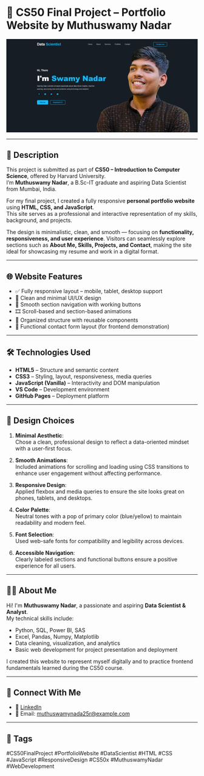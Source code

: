 # 📁 CS50 Final Project – Portfolio Website by Muthuswamy Nadar

![Website Screenshot](websites.png)



---

## 🧾 Description

This project is submitted as part of **CS50 – Introduction to Computer Science**, offered by Harvard University.  
I’m **Muthuswamy Nadar**, a B.Sc-IT graduate and aspiring Data Scientist from Mumbai, India.

For my final project, I created a fully responsive **personal portfolio website** using **HTML, CSS, and JavaScript**.  
This site serves as a professional and interactive representation of my skills, background, and projects.

The design is minimalistic, clean, and smooth — focusing on **functionality, responsiveness, and user experience**. Visitors can seamlessly explore sections such as **About Me, Skills, Projects, and Contact**, making the site ideal for showcasing my resume and work in a digital format.

---

## 🌐 Website Features

- ✅ Fully responsive layout – mobile, tablet, desktop support
- 🎯 Clean and minimal UI/UX design
- 🔄 Smooth section navigation with working buttons
- 🎞️ Scroll-based and section-based animations
- 🧠 Organized structure with reusable components
- 💬 Functional contact form layout (for frontend demonstration)

---



## 🛠️ Technologies Used

- **HTML5** – Structure and semantic content
- **CSS3** – Styling, layout, responsiveness, media queries
- **JavaScript (Vanilla)** – Interactivity and DOM manipulation
- **VS Code** – Development environment
- **GitHub Pages** – Deployment platform

---

## 🎨 Design Choices

1. **Minimal Aesthetic**:  
   Chose a clean, professional design to reflect a data-oriented mindset with a user-first focus.

2. **Smooth Animations**:  
   Included animations for scrolling and loading using CSS transitions to enhance user engagement without affecting performance.

3. **Responsive Design**:  
   Applied flexbox and media queries to ensure the site looks great on phones, tablets, and desktops.

4. **Color Palette**:  
   Neutral tones with a pop of primary color (blue/yellow) to maintain readability and modern feel.

5. **Font Selection**:  
   Used web-safe fonts for compatibility and legibility across devices.

6. **Accessible Navigation**:  
   Clearly labeled sections and functional buttons ensure a positive experience for all users.

---

## 👨‍💼 About Me

Hi! I'm **Muthuswamy Nadar**, a passionate and aspiring **Data Scientist & Analyst**.  
My technical skills include:

- Python, SQL, Power BI, SAS  
- Excel, Pandas, Numpy, Matplotlib  
- Data cleaning, visualization, and analytics  
- Basic web development for project presentation and deployment

I created this website to represent myself digitally and to practice frontend fundamentals learned during the CS50 course.

---

## 🔗 Connect With Me

- 💼 [LinkedIn](https://www.linkedin.com/in/nadarmuthuswamy/)
- 📧 Email: [muthuswamynada25r@example.com](mailto:muthuswamynadar25@example.com)

---

## 📌 Tags

#CS50FinalProject #PortfolioWebsite #DataScientist #HTML #CSS #JavaScript #ResponsiveDesign #CS50x #MuthuswamyNadar #WebDevelopment



